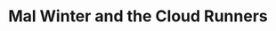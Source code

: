 ---
layout: child_layout/books__the_cloud_runners
title: Mal Winter and the Cloud Runners
permalink: /books/mal-winter-and-the-cloud-runners/
hero_image: /assets/img/content/heroes/mal-with-mace-uncompressed@2x.png
hero_image_caption: /assets/img/content/headers/available-cloud-runners@2x.png
hero_image_caption_title: Mal Winter and the Cloud Runners - Available Now
---